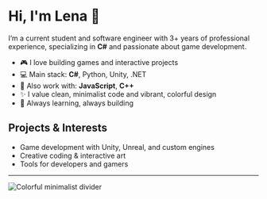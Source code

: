 # Hi, I'm Lena 👋

I’m a current student and software engineer with 3+ years of professional experience, specializing in **C#** and passionate about game development.

- 🎮 I love building games and interactive projects
- 💻 Main stack: **C#**, Python, Unity, .NET
- 🌈 Also work with: **JavaScript**, **C++**
- ✨ I value clean, minimalist code and vibrant, colorful design
- 🚀 Always learning, always building

## Projects & Interests

- Game development with Unity, Unreal, and custom engines
- Creative coding & interactive art
- Tools for developers and gamers

---

![Colorful minimalist divider](https://capsule-render.vercel.app/api?type=waving&color=gradient&height=60&section=footer)
